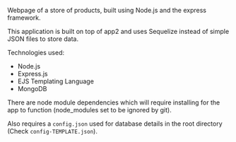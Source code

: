 Webpage of a store of products, built using Node.js and the express framework.

This application is built on top of app2 and uses Sequelize instead of simple JSON files to store data.

Technologies used:

- Node.js
- Express.js
- EJS Templating Language
- MongoDB

There are node module dependencies which will require installing for the app to function (node_modules set to be ignored by git).

Also requires a ``config.json`` used for database details in the root directory (Check ``config-TEMPLATE.json``).
